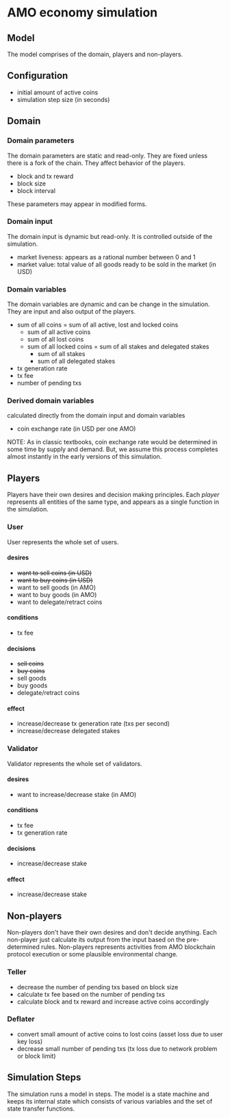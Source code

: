 # AMO economy simulation

## Model
The model comprises of the domain, players and non-players.

## Configuration
- initial amount of active coins
- simulation step size (in seconds)

## Domain
### Domain parameters
The domain parameters are static and read-only. They are fixed unless there is
a fork of the chain. They affect behavior of the players.
- block and tx reward
- block size
- block interval

These parameters may appear in modified forms.

### Domain input
The domain input is dynamic but read-only. It is controlled outside of the
simulation.
- market liveness: appears as a rational number between 0 and 1
- market value: total value of all goods ready to be sold in the market (in
  USD)

### Domain variables
The domain variables are dynamic and can be change in the simulation. They are
input and also output of the players.
- sum of all coins = sum of all active, lost and locked coins
	- sum of all active coins
	- sum of all lost coins
	- sum of all locked coins = sum of all stakes and delegated stakes
		- sum of all stakes
		- sum of all delegated stakes
- tx generation rate
- tx fee
- number of pending txs

### Derived domain variables
calculated directly from the domain input and domain variables
- coin exchange rate (in USD per one AMO)

NOTE: As in classic textbooks, coin exchange rate would be determined in some
time by supply and demand. But, we assume this process completes almost
instantly in the early versions of this simulation.

## Players
Players have their own desires and decision making principles. Each *player*
represents all entities of the same type, and appears as a single function in
the simulation.

### User
User represents the whole set of users.

#### desires
- <s>want to sell coins (in USD)</s>
- <s>want to buy coins (in USD)</s>
- want to sell goods (in AMO)
- want to buy goods (in AMO)
- want to delegate/retract coins

#### conditions
- tx fee

#### decisions
- <s>sell coins</s>
- <s>buy coins</s>
- sell goods
- buy goods
- delegate/retract coins

#### effect
- increase/decrease tx generation rate (txs per second)
- increase/decrease delegated stakes

### Validator
Validator represents the whole set of validators.

#### desires
- want to increase/decrease stake (in AMO)

#### conditions
- tx fee
- tx generation rate

#### decisions
- increase/decrease stake

#### effect
- increase/decrease stake

## Non-players
Non-players don't have their own desires and don't decide anything. Each
non-player just calculate its output from the input based on the pre-determined
rules. Non-players represents activities from AMO blockchain protocol execution
or some plausible environmental change.

### Teller
- decrease the number of pending txs based on block size
- calculate tx fee based on the number of pending txs
- calculate block and tx reward and increase active coins accordingly

### Deflater
- convert small amount of active coins to lost coins (asset loss due to user
  key loss)
- decrease small number of pending txs (tx loss due to network problem or block
  limit)

## Simulation Steps
The simulation runs a model in steps. The model is a state machine and keeps
its internal state which consists of various variables and the set of state
transfer functions.
